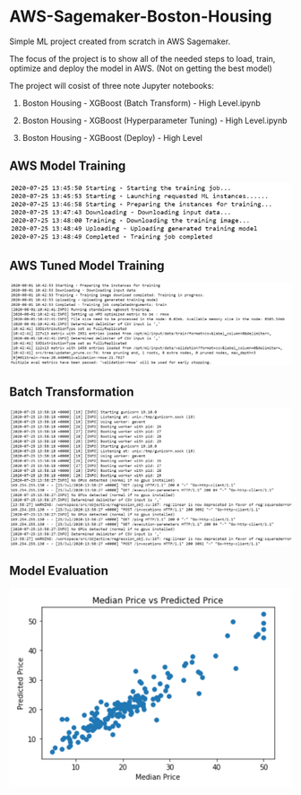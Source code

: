 # AWS-Sagemaker-Boston-Housing

Simple ML project created from scratch in AWS Sagemaker.

The focus of the project is to show all of the needed steps to load, train, optimize and deploy the model in AWS. (Not on getting the best model)

The project will cosist of three note Jupyter notebooks:

1. Boston Housing - XGBoost (Batch Transform) - High Level.ipynb

2. Boston Housing - XGBoost (Hyperparameter Tuning) - High Level.ipynb

3. Boston Housing - XGBoost (Deploy) - High Level

## AWS Model Training
![Model Training](images/training.png)

## AWS Tuned Model Training
![Tuned Model Training](images/tuned_training.png)

## Batch Transformation
![Batch Transformation](images/batch_transform.png)

## Model Evaluation
![Model Evaluation](images/result.png)

